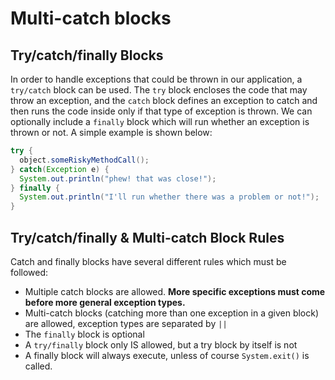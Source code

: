 # Multi-catch blocks
## Try/catch/finally Blocks
In order to handle exceptions that could be thrown in our application, a `try/catch` block can be used. The `try` block encloses the code that may throw an exception, and the `catch` block defines an exception to catch and then runs the code inside only if that type of exception is thrown. We can optionally include a `finally` block which will run whether an exception is thrown or not. A simple example is shown below:

```java
try {
  object.someRiskyMethodCall();
} catch(Exception e) {
  System.out.println("phew! that was close!");
} finally {
  System.out.println("I'll run whether there was a problem or not!");
}
```

## Try/catch/finally & Multi-catch Block Rules
Catch and finally blocks have several different rules which must be followed:
- Multiple catch blocks are allowed. **More specific exceptions must come before more general exception types.**
- Multi-catch blocks (catching more than one exception in a given block) are allowed, exception types are separated by `||`
- The `finally` block is optional
- A `try/finally` block only IS allowed, but a try block by itself is not
- A finally block will always execute, unless of course `System.exit()` is called.